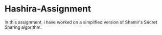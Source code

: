 # Hashira-Assignment
In this assignment, i have worked on a simplified version of Shamir's Secret Sharing algorithm.
